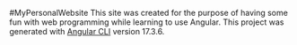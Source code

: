 #MyPersonalWebsite
This site was created for the purpose of having some fun with web programming while learning to use Angular.
This project was generated with [Angular CLI](https://github.com/angular/angular-cli) version 17.3.6.


